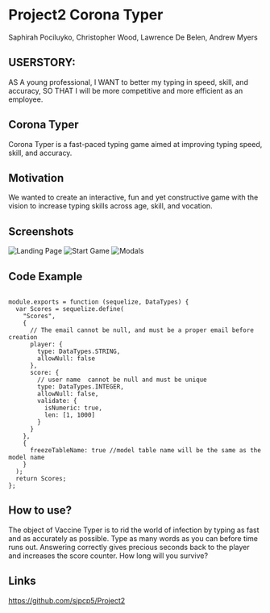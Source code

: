 # Project2 Corona Typer

Saphirah Pociluyko, Christopher Wood, Lawrence De Belen, Andrew Myers

## USERSTORY:

AS A young professional, I WANT to better my typing in speed, skill, and accuracy, SO THAT I will be more competitive and more efficient as an employee.

## Corona Typer

Corona Typer is a fast-paced typing game aimed at improving typing speed, skill, and accuracy.

## Motivation

We wanted to create an interactive, fun and yet constructive game with the vision to increase typing skills across age, skill, and vocation.

## Screenshots

![Landing Page](https://user-images.githubusercontent.com/56936352/77713014-5125b700-6fa3-11ea-9c3a-d66e4a1d6085.png)
![Start Game](https://user-images.githubusercontent.com/56936352/77713060-6d295880-6fa3-11ea-978a-6b50f51cf731.png)
![Modals](https://user-images.githubusercontent.com/56936352/77713096-829e8280-6fa3-11ea-951f-6b58377ae0d4.png)

## Code Example

```

module.exports = function (sequelize, DataTypes) {
  var Scores = sequelize.define(
    "Scores",
    {
      // The email cannot be null, and must be a proper email before creation
      player: {
        type: DataTypes.STRING,
        allowNull: false
      },
      score: {
        // user name  cannot be null and must be unique
        type: DataTypes.INTEGER,
        allowNull: false,
        validate: {
          isNumeric: true,
          len: [1, 1000]
        }
      }
    },
    {
      freezeTableName: true //model table name will be the same as the model name
    }
  );
  return Scores;
};

```

## How to use?

The object of Vaccine Typer is to rid the world of infection by typing as fast and as accurately as possible. Type as many words as you can before time runs out. Answering correctly gives precious seconds back to the player and increases the score counter. How long will you survive?

## Links

https://github.com/sjpcp5/Project2
